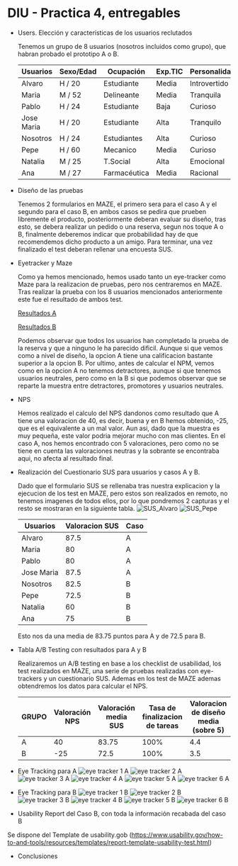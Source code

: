 # DIU - Practica 4, entregables

- Users. Elección y características de los usuarios reclutados

  Tenemos un grupo de 8 usuarios (nosotros incluidos como grupo), que habran probado el prototipo A o B. 

  | Usuarios | Sexo/Edad     | Ocupación   |  Exp.TIC    | Personalidad | Plataforma | Caso
  | ------------- | -------- | ----------- | ----------- | -----------  | ---------- | ----
  | Alvaro        | H / 20   | Estudiante  | Media       | Introvertido | Web.       | A 
  | Maria         | M / 52   | Delineante  | Media       | Tranquila    | Web        | A 
  | Pablo         | H / 24   | Estudiante  | Baja        | Curioso      | Web        | A 
  | Jose Maria    | H / 20   | Estudiante  | Alta        | Tranquilo    | Web        | A
  | Nosotros      | H / 24   | Estudiantes | Alta        | Curioso      | Web        | B 
  | Pepe          | H / 60   | Mecanico    | Media       | Curioso      | Web        | B 
  | Natalia       | M / 25   | T.Social    | Alta        | Emocional    | Móvil      | B 
  | Ana           | M / 27   | Farmacéutica| Media       | Racional     | Móvil      | B

- Diseño de las pruebas

  Tenemos 2 formularios en MAZE, el primero sera para el caso A y el segundo para el caso B, en ambos casos se pedira que prueben libremente el producto, posteriormente deberan evaluar su diseño, tras esto, se debera realizar un pedido o una reserva, segun nos toque A o B, finalmente deberemos indicar que probabilidad hay de que recomendemos dicho producto a un amigo. Para terminar, una vez finalizado el test deberan rellenar una encuesta SUS.

- Eyetracker y Maze

  Como ya hemos mencionado, hemos usado tanto un eye-tracker como Maze para la realizacion de pruebas, pero nos centraremos en MAZE.
  Tras realizar la prueba con los 8 usuarios mencionados anteriormente este fue el resultado de ambos test.

  [Resultados A](report_agrored.pdf)
  
  [Resultados B](report_granadaCooking.pdf)

  Podemos observar que todos los usuarios han completado la prueba de la reserva y que a ninguno le ha parecido dificil. Aunque si que vemos como a nivel de diseño, la opcion A tiene una calificacion bastante superior a la opcion B. Por ultimo, antes de calcular el NPM, vemos como en la opcion A no tenemos detractores, aunque si que tenemos usuarios neutrales, pero como en la B si que podemos observar que se reparte la muestra entre detractores, promotores y usuarios neutrales.

- NPS
  
    Hemos realizado el calculo del NPS dandonos como resultado que A tiene una valoracion de 40, es decir, buena y en B hemos obtenido, -25, que es el equivalente a un mal valor. Aun asi, dado que la muestra es muy pequeña, este valor podria mejorar mucho con mas clientes. En el caso A, nos hemos encontrado con 5 valoraciones, pero como no se tiene en cuenta las valoraciones neutras y la sobrante se encontraba aqui, no afecta al resultado final.
  
- Realización del Cuestionario SUS para usuarios y casos A y B.
  
  Dado que el formulario SUS se rellenaba tras nuestra explicacion y la ejecucion de los test en MAZE, pero estos son realizados en remoto, no tenemos imagenes de todos ellos, por lo que pondremos 2 capturas y el resto se mostraran en la siguiente tabla.
  ![SUS_Alvaro](SUS-A-Alvaro.png)
  ![SUS_Pepe](SUS-B-Pepe.png)

  | Usuarios | Valoracion SUS | Caso
  | ------------- | ---------- | ----
  | Alvaro        | 87.5       | A 
  | Maria         | 80        | A 
  | Pablo         | 80        | A 
  | Jose Maria    | 87.5        | A
  | Nosotros      | 82.5        | B 
  | Pepe          | 72.5        | B 
  | Natalia       | 60      | B 
  | Ana           | 75      | B

  Esto nos da una media de 83.75 puntos para A y de 72.5 para B.
  
- Tabla A/B Testing con resultados para A y B

  Realizaremos un A/B testing en base a los checklist de usabilidad, los test realizados en MAZE, una serie de pruebas realizadas con eye-trackers y un cuestionario SUS. Ademas en los test de MAZE ademas obtendremos los datos para calcular el NPS.

  | GRUPO | Valoración NPS | Valoración media SUS | Tasa de finalizacion de tareas | Valoracion de diseño media (sobre 5) |
  |-------|----------------|----------------|------|------|
  | A     | 40           | 83.75              | 100%    | 4.4 |
  | B     | -25           | 72.5              | 100%    | 3.5 |

- Eye Tracking para A
  ![eye tracker 1 A](EyeTrackingA/RealEye-heatmap-item-1.png)
  ![eye tracker 2 A](EyeTrackingA/RealEye-heatmap-item-1.png)
  ![eye tracker 3 A](EyeTrackingA/RealEye-heatmap-item-1.png)
  ![eye tracker 4 A](EyeTrackingA/RealEye-heatmap-item-1.png)
  ![eye tracker 5 A](EyeTrackingA/RealEye-heatmap-item-1.png)
  ![eye tracker 6 A](EyeTrackingA/RealEye-heatmap-item-1.png)
  
- Eye Tracking para B
  ![eye tracker 1 B](./EyeTrackingB/RealEye-heatmap-item-1.png)
  ![eye tracker 2 B](./EyeTrackingB/RealEye-heatmap-item-2.png)
  ![eye tracker 3 B](./EyeTrackingB/RealEye-heatmap-item-3.png)
  ![eye tracker 4 B](./EyeTrackingB/RealEye-heatmap-item-4.png)
  ![eye tracker 5 B](./EyeTrackingB/RealEye-heatmap-item-5.png)
  ![eye tracker 6 B](./EyeTrackingB/RealEye-heatmap-item-6.png)
  
- Usability Report del Caso B, con toda la información recabada del caso B

Se dispone del Template de usability.gob (https://www.usability.gov/how-to-and-tools/resources/templates/report-template-usability-test.html) 

- Conclusiones
